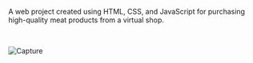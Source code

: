 
A web project created using HTML, CSS, and JavaScript for purchasing high-quality meat products from a virtual shop.

<br>

![Capture](https://github.com/parisaghm/Landing-Barenj/assets/57855828/a7812f71-6c02-4a43-a1d2-d08bc5164bbb)
